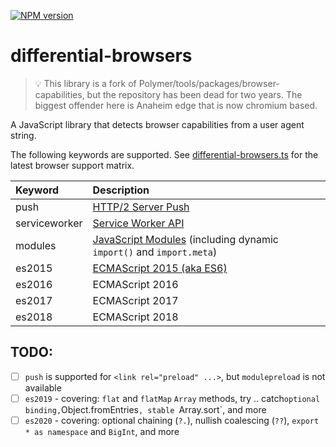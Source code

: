[![NPM version](http://img.shields.io/npm/v/differential-browsers.svg)](https://www.npmjs.com/package/differential-browsers)

# differential-browsers

> 💡 This library is a fork of Polymer/tools/packages/browser-capabilities, but the repository has been dead for two years. The biggest offender here is Anaheim edge that is now chromium based.


A JavaScript library that detects browser capabilities from a user agent string.

The following keywords are supported. See [differential-browsers.ts](https://github.com/zevisert/differential-browsers/blob/master/src/differential-browsers.ts) for the latest browser support matrix.

| Keyword       | Description
| :----         | :----
| push          | [HTTP/2 Server Push](https://developers.google.com/web/fundamentals/performance/http2/#server-push)
| serviceworker | [Service Worker API](https://developers.google.com/web/fundamentals/getting-started/primers/service-workers)
| modules       | [JavaScript Modules](https://www.chromestatus.com/feature/5365692190687232) (including dynamic `import()` and `import.meta`)
| es2015        | [ECMAScript 2015 (aka ES6)](https://developers.google.com/web/shows/ttt/series-2/es2015)
| es2016        | ECMAScript 2016
| es2017        | ECMAScript 2017
| es2018        | ECMAScript 2018

## TODO: 

- [ ] `push` is supported for `<link rel="preload" ...>`, but `modulepreload` is not available
- [ ] `es2019` - covering: `flat` and `flatMap` `Array` methods, try .. catch` optional binding, `Object.fromEntries`, stable `Array.sort`, and more
- [ ] `es2020` - covering: optional chaining (`?.`), nullish coalescing (`??`), `export * as namespace` and `BigInt`, and more
